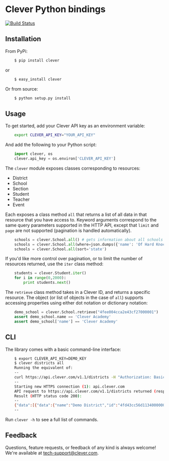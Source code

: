 # Clever Python bindings

[![Build Status](https://secure.travis-ci.org/Clever/clever-python.png)](http://travis-ci.org/Clever/clever-python)

## Installation

From PyPi:

```bash
    $ pip install clever
```

or

```bash
    $ easy_install clever
```

Or from source:

```bash
    $ python setup.py install
```

## Usage

To get started, add your Clever API key as an environment variable:

```bash
    export CLEVER_API_KEY="YOUR_API_KEY"
```

And add the following to your Python script:

```python
    import clever, os
    clever.api_key = os.environ['CLEVER_API_KEY']
```

The `clever` module exposes classes corresponding to resources:

* District
* School
* Section
* Student
* Teacher
* Event

Each exposes a class method `all` that returns a list of all data in that resource that you have access to. Keyword arguments correspond to the same query parameters supported in the HTTP API, except that `limit` and `page` are not supported (pagination is handled automatically).

```python
    schools = clever.School.all() # gets information about all schools you have access to
    schools = clever.School.all(where=json.dumps({'name': 'Of Hard Knocks'}))
    schools = clever.School.all(sort='state')
```

If you'd like more control over pagination, or to limit the number of resources returned, use the `iter` class method:

```python
    students = clever.Student.iter()
    for i in range(0,2000):
        print students.next()
```

The `retrieve` class method takes in a Clever ID, and returns a specific resource. The object (or list of objects in the case of `all`) supports accessing properties using either dot notation or dictionary notation:

```python
    demo_school = clever.School.retrieve("4fee004cca2e43cf27000001")
    assert demo_school.name == 'Clever Academy'
    assert demo_school['name'] == 'Clever Academy'
```

## CLI

The library comes with a basic command-line interface:

```bash
    $ export CLEVER_API_KEY=DEMO_KEY
    $ clever districts all
    Running the equivalent of:
    --
    curl https://api.clever.com/v1.1/districts -H "Authorization: Basic REVNT19LRVk="
    --
    Starting new HTTPS connection (1): api.clever.com
    API request to https://api.clever.com/v1.1/districts returned (response code, response body)     of (200, '{"data":[{"data":{"name":"Demo District","id":"4fd43cc56d11340000000005"},"uri":"/v1.1/districts/4fd43cc56d11340000000005"}],"links":[{"rel":"self","uri":"/v1.1/districts"}]}')
    Result (HTTP status code 200):
    --
    {"data":[{"data":{"name":"Demo District","id":"4fd43cc56d11340000000005"},"uri":"/v1.1/districts/4fd43cc56d11340000000005"}],"links":[{"rel":"self","uri":"/v1.1/districts"}]}
    --
```

Run `clever -h` to see a full list of commands.

## Feedback

Questions, feature requests, or feedback of any kind is always welcome! We're available at [tech-support@clever.com](mailto:tech-support@clever.com).

